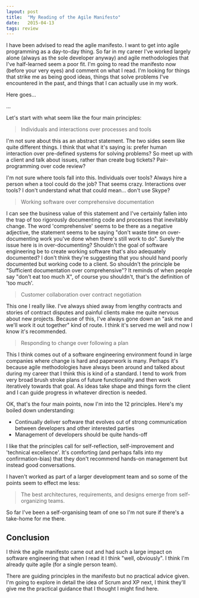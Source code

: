 ```yaml
---
layout: post
title:  "My Reading of the Agile Manifesto"
date:   2015-04-13
tags: review
---
```

I have been advised to read the agile manifesto. I want to get into agile programming as a day-to-day thing. So far in my career I've worked largely alone (always as the sole developer anyway) and agile methodologies that I've half-learned seem a poor fit. I'm going to read the manifesto now (before your very eyes) and comment on what I read. I'm looking for things that strike me as being good ideas, things that solve problems I've encountered in the past, and things that I can actually use in my work.

Here goes...

...

Let's start with what seem like the four main principles:

> Individuals and interactions over processes and tools

I'm not sure about this as an abstract statement. The two sides seem like quite different things. I think that what it's saying is: prefer human interaction over pre-defined systems for solving problems? So meet up with a client and talk about issues, rather than create bug tickets? Pair-programming over code review?

I'm not sure where tools fall into this. Individuals over tools? Always hire a person when a tool could do the job? That seems crazy. Interactions over tools? I don't understand what that could mean... don't use Skype?

> Working software over comprehensive documentation

I can see the business value of this statement and I've certainly fallen into the trap of too rigorously documenting code and processes that inevitably change. The word 'comprehensive' seems to be there as a negative adjective, the statement seems to be saying "don't waste time on over-documenting work you've done when there's still work to do". Surely the issue here is in over-documenting? Shouldn't the goal of software engineering be to create working software that's also adequately documented? I don't think they're suggesting that you should hand poorly documented but working code to a client. So shouldn't the principle be "Sufficient documentation over comprehensive"? It reminds of when people say "don't eat too much X", of course you shouldn't, that's the definition of 'too much'.

> Customer collaboration over contract negotiation

This one I really like. I've always shied away from lengthy contracts and stories of contract disputes and painful clients make me quite nervous about new projects. Because of this, I've always gone down an "ask me and we'll work it out together" kind of route. I think it's served me well and now I know it's recommended.

> Responding to change over following a plan

This I think comes out of a software engineering environment found in large companies where change is hard and paperwork is many. Perhaps it's because agile methodologies have always been around and talked about during my career that I think this is kind of a standard. I tend to work from very broad brush stroke plans of future functionality and then work iteratively towards that goal. As ideas take shape and things form the client and I can guide progress in whatever direction is needed.

OK, that's the four main points, now I'm into the 12 principles. Here's my boiled down understanding:

- Continually deliver software that evolves out of strong communication between developers and other interested parties
- Management of developers should be quite hands-off

I like that the principles call for self-reflection, self-improvement and 'technical excellence'. It's comforting (and perhaps falls into my confirmation-bias) that they don't recommend hands-on management but instead good conversations.

I haven't worked as part of a larger development team and so some of the points seem to effect me less:

> The best architectures, requirements, and designs emerge from self-organizing teams.

So far I've been a self-organising team of one so I'm not sure if there's a take-home for me there.

## Conclusion

I think the agile manifesto came out and had such a large impact on software engineering that when I read it I think "well, obviously". I think I'm already quite agile (for a single person team).

There are guiding principles in the manifesto but no practical advice given. I'm going to explore in detail the idea of Scrum and XP next, I think they'll give me the practical guidance that I thought I might find here.
